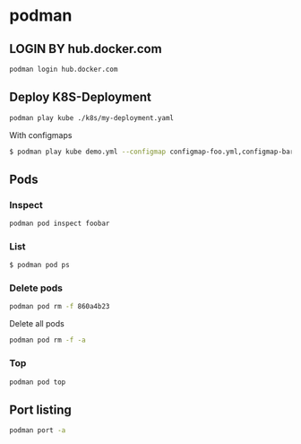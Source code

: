 podman
======

LOGIN BY hub.docker.com
-----------------------

```bash
podman login hub.docker.com
```

Deploy K8S-Deployment
---------------------

```bash
podman play kube ./k8s/my-deployment.yaml
```

With configmaps

```bash
$ podman play kube demo.yml --configmap configmap-foo.yml,configmap-bar.yml
```


Pods
----

### Inspect ###

```bash
podman pod inspect foobar
```

### List ###

```bash
$ podman pod ps
```

### Delete pods ###

```bash
podman pod rm -f 860a4b23
```

Delete all pods

```bash
podman pod rm -f -a
```

### Top ###

```bash
podman pod top
```

Port listing
------------

```bash
podman port -a
```

